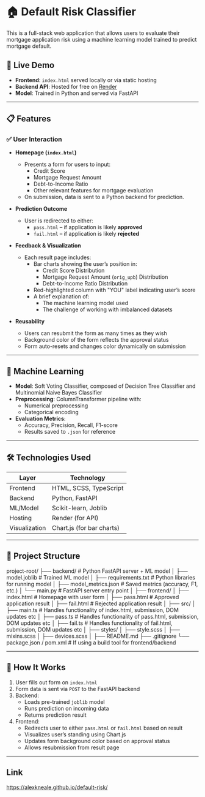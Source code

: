 # 🏠 Default Risk Classifier

This is a full-stack web application that allows users to evaluate their mortgage application risk using a machine learning model trained to predict mortgage default.

## 🚀 Live Demo

- **Frontend**: `index.html` served locally or via static hosting
- **Backend API**: Hosted for free on [Render](https://render.com)
- **Model**: Trained in Python and served via FastAPI

---

## 📋 Features

### ✅ User Interaction

- **Homepage (`index.html`)**
  - Presents a form for users to input:
    - Credit Score
    - Mortgage Request Amount
    - Debt-to-Income Ratio
    - Other relevant features for mortgage evaluation
  - On submission, data is sent to a Python backend for prediction.

- **Prediction Outcome**
  - User is redirected to either:
    - `pass.html` – if application is likely **approved**
    - `fail.html` – if application is likely **rejected**

- **Feedback & Visualization**
  - Each result page includes:
    - Bar charts showing the user’s position in:
      - Credit Score Distribution
      - Mortgage Request Amount (`orig_upb`) Distribution
      - Debt-to-Income Ratio Distribution
    - Red-highlighted column with "YOU" label indicating user’s score
    - A brief explanation of:
      - The machine learning model used
      - The challenge of working with imbalanced datasets

- **Reusability**
  - Users can resubmit the form as many times as they wish
  - Background color of the form reflects the approval status
  - Form auto-resets and changes color dynamically on submission

---

## 🧠 Machine Learning

- **Model**: Soft Voting Classifier, composed of Decision Tree Classifier and Multinomial Naive Bayes Classifier 
- **Preprocessing**: ColumnTransformer pipeline with:
  - Numerical preprocessing
  - Categorical encoding
- **Evaluation Metrics**:
  - Accuracy, Precision, Recall, F1-score
  - Results saved to `.json` for reference

---

## 🛠️ Technologies Used

| Layer | Technology |
|-------|------------|
| Frontend | HTML, SCSS, TypeScript |
| Backend | Python, FastAPI |
| ML/Model | Scikit-learn, Joblib |
| Hosting | Render (for API) |
| Visualization | Chart.js (for bar charts) |

---

## 📁 Project Structure
project-root/
├── backend/ # Python FastAPI server + ML model
│ ├── model.joblib # Trained ML model
│ ├── requirements.txt # Python libraries for running model
│ ├── model_metrics.json # Saved metrics (accuracy, F1, etc.)
│ └── main.py # FastAPI server entry point
│
├── frontend/
│ ├── index.html # Homepage with user form
│ ├── pass.html # Approved application result
│ ├── fail.html # Rejected application result
│ ├── src/
│     ├── main.ts # Handles functionality of index.html, submission, DOM updates etc
│     ├── pass.ts # Handles functionality of pass.html, submission, DOM updates etc
│     ├── fail.ts # Handles functionality of fail.html, submission, DOM updates etc
│     ├── styles/
│         ├── style.scss
│         ├── mixins.scss
│         ├── devices.scss
│
├── README.md
├── .gitignore
└── package.json / pom.xml # If using a build tool for frontend/backend


---

## 🔁 How It Works

1. User fills out form on `index.html`
2. Form data is sent via `POST` to the FastAPI backend
3. Backend:
   - Loads pre-trained `joblib` model
   - Runs prediction on incoming data
   - Returns prediction result
4. Frontend:
   - Redirects user to either `pass.html` or `fail.html` based on result
   - Visualizes user’s standing using Chart.js
   - Updates form background color based on approval status
   - Allows resubmission from result page

---

## Link

https://alexkneale.github.io/default-risk/



